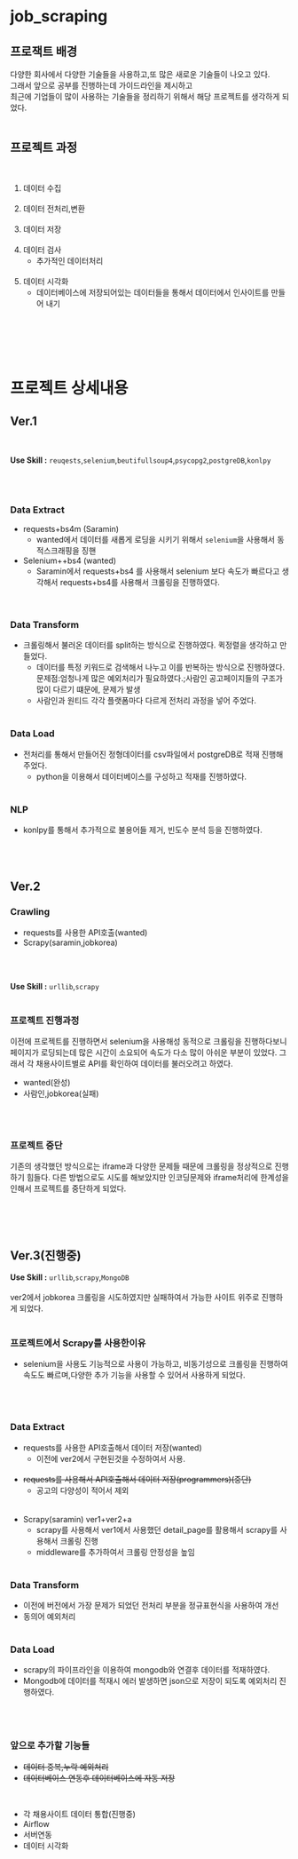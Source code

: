 # job_scraping




## 프로잭트 배경
다양한 회사에서 다양한 기술들을 사용하고,또 많은 새로운 기술들이 나오고 있다. 
<br>
그래서 앞으로 공부를 진행하는데 가이드라인을 제시하고
<br>
최근에 기업들이 많이 사용하는 기술들을 정리하기 위해서 해당 프로젝트를 생각하게 되었다. 
<br><br>

## 프로젝트 과정 
<br>

1. 데이터 수집 <br><br>
2. 데이터 전처리,변환 <br><br>
3. 데이터 저장 <br><br>
4. 데이터 검사 <br> 
    - 추가적인 데이터처리<br><br>
5. 데이터 시각화 
    - 데이터베이스에 저장되어있는 데이터들을 통해서 데이터에서 인사이트를 만들어 내기 <br><br>


<br><br><br>

# 프로젝트 상세내용
## Ver.1
<br>

**Use Skill :**  `reuqests`,`selenium`,`beutifullsoup4`,`psycopg2`,`postgreDB`,`konlpy`


<br><br>
### Data Extract
- requests+bs4m (Saramin)<br>
  - wanted에서 데이터를 새롭게 로딩을 시키기 위해서 `selenium`을 사용해서 동적스크래핑을 징핸
- Selenium++bs4 (wanted)
  - Saramin에서  requests+bs4 를 사용해서 selenium 보다 속도가 빠르다고 생각해서 requests+bs4를 사용해서 크롤링을 진행하였다.  
<br><br>
### Data Transform
-  크롤링해서 불러온 데이터를 split하는 방식으로 진행하였다. 퀵정렬을 생각하고 만들었다. 
    - 데이터를 특정 키워드로 검색해서 나누고 이를 반복하는 방식으로 진행하였다.<br>
      문제점:엄청나게 많은 예외처리가 필요하였다.;사람인 공고페이지들의 구조가 많이 다르기 떄문에, 문제가 발생 
    - 사람인과 원티드 각각 플랫폼마다 다르게 전처리 과정을 넣어 주었다.
<br><br>
### Data Load
- 전처리를 통해서 만들어진 정형데이터를 csv파일에서 postgreDB로 적재 진행해주었다. 
  - python을 이용해서 데이터베이스를 구성하고 적재를 진행하였다. 
<br><br>
### NLP
- konlpy를 통해서 추가적으로 불용어들 제거, 빈도수 분석 등을 진행하였다.
<br><br>
<br><br>

## Ver.2

### Crawling
- requests를 사용한 API호출(wanted)
- Scrapy(saramin,jobkorea)

<br><br>

**Use Skill :**  `urllib`,`scrapy`<br><br>
### 프로젝트 진행과정 
이전에 프로젝트를 진행하면서 selenium을 사용해성 동적으로 크롤링을 진행하다보니 페이지가 로딩되는데 많은 시간이 소요되어 속도가 다소 많이 아쉬운 부분이 있었다. 그래서 각 채용사이트별로 API를 확인하여 데이터를 불러오려고 하였다.<br>
- wanted(완성)
- 사람인,jobkorea(실패)

<br><br>
### 프로젝트 중단
기존의 생각했던 방식으로는 iframe과 다양한 문제들 때문에 크롤링을 정상적으로 진행하기 힘들다. 
다른 방법으로도 시도를 해보았지만 인코딩문제와 iframe처리에 한계성을  인해서 프로젝트를 중단하게 되었다.<br>

<br><br><br>

## Ver.3(진행중)
**Use Skill :**  `urllib`,`scrapy`,`MongoDB`
<br><br>
ver2에서 jobkorea 크롤링을 시도하였지만 실패하여서 가능한 사이트 위주로 진행하게 되었다. 
<br><br>
### 프로젝트에서 Scrapy를 사용한이유 
- selenium을 사용도 기능적으로 사용이 가능하고, 비동기성으로 크롤링을 진행하여 속도도 빠르며,다양한 추가 기능을 사용할 수 있어서 사용하게 되었다. 
<br><br><br><br>

### Data Extract
- requests를 사용한 API호출해서 데이터 저장(wanted)
    - 이전에 ver2에서 구현된것을 수정하여서 사용.
<br><br>
- ~~requests를 사용해서 API호출해서 데이터 저장(programmers)(중단)~~
  - 공고의 다양성이 적어서 제외<br><br><br>
- Scrapy(saramin) ver1+ver2+a
  - scrapy를 사용해서 ver1에서 사용했던 detail_page를 활용해서 scrapy를 사용해서 크롤링 진행
  - middleware를 추가하여서 크롤링 안정성을 높임
<br><br>
### Data Transform
  - 이전에 버전에서 가장 문제가 되었던 전처리 부분을 정규표현식을 사용하여 개선
  - 동의어 예외처리
  <br><br>
### Data Load
- scrapy의 파이프라인을 이용하여 mongodb와 연결후 데이터를 적재하였다.
- Mongodb에 데이터를 적재시 에러 발생하면 json으로 저장이 되도록 예외처리 진행하였다. 
<br><br><br><br>
### 앞으로 추가할 기능들
- ~~데이터 중복,누락 예외처리~~
- ~~데이터베이스 연동후 데이터베이스에 자동 저장~~

<br>

- 각 채용사이트 데이터 통합(진행중)
- Airflow
- 서버연동
- 데이터 시각화



